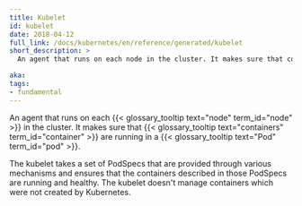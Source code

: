 ```yaml
---
title: Kubelet
id: kubelet
date: 2018-04-12
full_link: /docs/kubernetes/en/reference/generated/kubelet
short_description: >
  An agent that runs on each node in the cluster. It makes sure that containers are running in a pod.

aka:
tags:
- fundamental
---
```

 An agent that runs on each {{< glossary_tooltip text="node" term_id="node" >}} in the cluster. It makes sure that {{< glossary_tooltip text="containers" term_id="container" >}} are running in a {{< glossary_tooltip text="Pod" term_id="pod" >}}.

<!--more-->

The kubelet takes a set of PodSpecs that are provided through various mechanisms and ensures that the containers described in those PodSpecs are running and healthy. The kubelet doesn't manage containers which were not created by Kubernetes.
